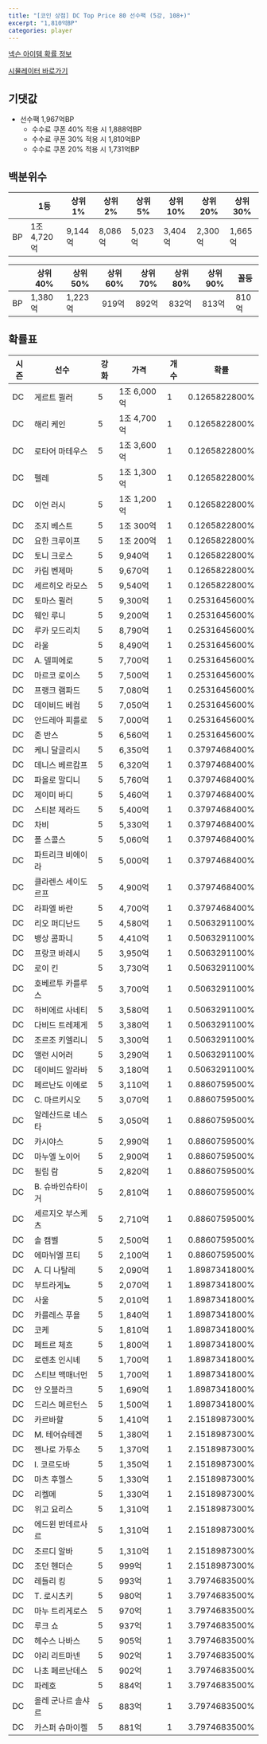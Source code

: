 ```yaml
---
title: "[코인 상점] DC Top Price 80 선수팩 (5강, 108+)"
excerpt: "1,810억BP"
categories: player
---
```

[넥슨 아이템 확률 정보](http://iteminfo.nexon.com/probability/fco?sn=8015)

[시뮬레이터 바로가기](/simulator/8015)
## 기댓값
- 선수팩 1,967억BP
  - 수수료 쿠폰 40% 적용 시 1,888억BP
  - 수수료 쿠폰 30% 적용 시 1,810억BP
  - 수수료 쿠폰 20% 적용 시 1,731억BP


## 백분위수

||1등|상위1%|상위2%|상위5%|상위10%|상위20%|상위30%|
|---|---|---|---|---|---|---|---|
|BP|1조 4,720억|9,144억|8,086억|5,023억|3,404억|2,300억|1,665억|

||상위40%|상위50%|상위60%|상위70%|상위80%|상위90%|꼴등|
|---|---|---|---|---|---|---|---|
|BP|1,380억|1,223억|919억|892억|832억|813억|810억|


## 확률표

|시즌|선수|강화|가격|개수|확률|
|---|---|---|---|---|---|
|DC|게르트 뮐러|5|1조 6,000억|1|0.1265822800%|
|DC|해리 케인|5|1조 4,700억|1|0.1265822800%|
|DC|로타어 마테우스|5|1조 3,600억|1|0.1265822800%|
|DC|펠레|5|1조 1,300억|1|0.1265822800%|
|DC|이언 러시|5|1조 1,200억|1|0.1265822800%|
|DC|조지 베스트|5|1조 300억|1|0.1265822800%|
|DC|요한 크루이프|5|1조 200억|1|0.1265822800%|
|DC|토니 크로스|5|9,940억|1|0.1265822800%|
|DC|카림 벤제마|5|9,670억|1|0.1265822800%|
|DC|세르히오 라모스|5|9,540억|1|0.1265822800%|
|DC|토마스 뮐러|5|9,300억|1|0.2531645600%|
|DC|웨인 루니|5|9,200억|1|0.2531645600%|
|DC|루카 모드리치|5|8,790억|1|0.2531645600%|
|DC|라울|5|8,490억|1|0.2531645600%|
|DC|A. 델피에로|5|7,700억|1|0.2531645600%|
|DC|마르코 로이스|5|7,500억|1|0.2531645600%|
|DC|프랭크 램파드|5|7,080억|1|0.2531645600%|
|DC|데이비드 베컴|5|7,050억|1|0.2531645600%|
|DC|안드레아 피를로|5|7,000억|1|0.2531645600%|
|DC|존 반스|5|6,560억|1|0.2531645600%|
|DC|케니 달글리시|5|6,350억|1|0.3797468400%|
|DC|데니스 베르캄프|5|6,320억|1|0.3797468400%|
|DC|파올로 말디니|5|5,760억|1|0.3797468400%|
|DC|제이미 바디|5|5,460억|1|0.3797468400%|
|DC|스티븐 제라드|5|5,400억|1|0.3797468400%|
|DC|차비|5|5,330억|1|0.3797468400%|
|DC|폴 스콜스|5|5,060억|1|0.3797468400%|
|DC|파트리크 비에이라|5|5,000억|1|0.3797468400%|
|DC|클라렌스 세이도르프|5|4,900억|1|0.3797468400%|
|DC|라파엘 바란|5|4,700억|1|0.3797468400%|
|DC|리오 퍼디난드|5|4,580억|1|0.5063291100%|
|DC|뱅상 콤파니|5|4,410억|1|0.5063291100%|
|DC|프랑코 바레시|5|3,950억|1|0.5063291100%|
|DC|로이 킨|5|3,730억|1|0.5063291100%|
|DC|호베르투 카를루스|5|3,700억|1|0.5063291100%|
|DC|하비에르 사네티|5|3,580억|1|0.5063291100%|
|DC|다비드 트레제게|5|3,380억|1|0.5063291100%|
|DC|조르조 키엘리니|5|3,300억|1|0.5063291100%|
|DC|앨런 시어러|5|3,290억|1|0.5063291100%|
|DC|데이비드 알라바|5|3,180억|1|0.5063291100%|
|DC|페르난도 이에로|5|3,110억|1|0.8860759500%|
|DC|C. 마르키시오|5|3,070억|1|0.8860759500%|
|DC|알레산드로 네스타|5|3,050억|1|0.8860759500%|
|DC|카시야스|5|2,990억|1|0.8860759500%|
|DC|마누엘 노이어|5|2,900억|1|0.8860759500%|
|DC|필립 람|5|2,820억|1|0.8860759500%|
|DC|B. 슈바인슈타이거|5|2,810억|1|0.8860759500%|
|DC|세르지오 부스케츠|5|2,710억|1|0.8860759500%|
|DC|솔 캠벨|5|2,500억|1|0.8860759500%|
|DC|에마뉘엘 프티|5|2,100억|1|0.8860759500%|
|DC|A. 디 나탈레|5|2,090억|1|1.8987341800%|
|DC|부트라게뇨|5|2,070억|1|1.8987341800%|
|DC|사울|5|2,010억|1|1.8987341800%|
|DC|카를레스 푸욜|5|1,840억|1|1.8987341800%|
|DC|코케|5|1,810억|1|1.8987341800%|
|DC|페트르 체흐|5|1,800억|1|1.8987341800%|
|DC|로렌초 인시녜|5|1,700억|1|1.8987341800%|
|DC|스티브 맥매너먼|5|1,700억|1|1.8987341800%|
|DC|얀 오블라크|5|1,690억|1|1.8987341800%|
|DC|드리스 메르턴스|5|1,500억|1|1.8987341800%|
|DC|카르바할|5|1,410억|1|2.1518987300%|
|DC|M. 테어슈테겐|5|1,380억|1|2.1518987300%|
|DC|젠나로 가투소|5|1,370억|1|2.1518987300%|
|DC|I. 코르도바|5|1,350억|1|2.1518987300%|
|DC|마츠 후멜스|5|1,330억|1|2.1518987300%|
|DC|리켈메|5|1,330억|1|2.1518987300%|
|DC|위고 요리스|5|1,310억|1|2.1518987300%|
|DC|에드윈 반데르사르|5|1,310억|1|2.1518987300%|
|DC|조르디 알바|5|1,310억|1|2.1518987300%|
|DC|조던 헨더슨|5|999억|1|2.1518987300%|
|DC|레들리 킹|5|993억|1|3.7974683500%|
|DC|T. 로시츠키|5|980억|1|3.7974683500%|
|DC|마누 트리게로스|5|970억|1|3.7974683500%|
|DC|루크 쇼|5|937억|1|3.7974683500%|
|DC|헤수스 나바스|5|905억|1|3.7974683500%|
|DC|야리 리트마넨|5|902억|1|3.7974683500%|
|DC|나초 페르난데스|5|902억|1|3.7974683500%|
|DC|파레호|5|884억|1|3.7974683500%|
|DC|올레 군나르 솔샤르|5|883억|1|3.7974683500%|
|DC|카스퍼 슈마이켈|5|881억|1|3.7974683500%|
